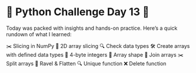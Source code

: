 # 🌟 Python Challenge Day 13 🐍 

Today was packed with insights and hands-on practice. Here’s a quick rundown of what I learned:

✂️ Slicing in NumPy
🧩 2D array slicing
🔍 Check data types
🛠️ Create arrays with defined data types
🔢 4-byte integers
📏 Array shape
🔗 Join arrays
✂️ Split arrays
🔄 Ravel & Flatten
🔍 Unique function
❌ Delete function
